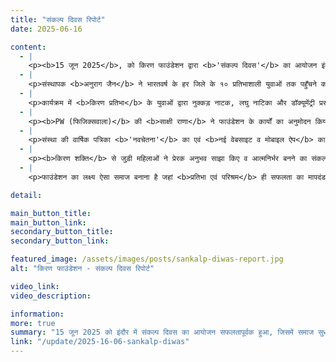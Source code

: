 ```yaml
---
title: "संकल्प दिवस रिपोर्ट"
date: 2025-06-16

content:
  - |
    <p><b>15 जून 2025</b>, को किरण फाउंडेशन द्वारा <b>'संकल्प दिवस'</b> का आयोजन इंदौर में उत्साहपूर्वक संपन्न हुआ। कार्यक्रम की शुरुआत फाउंडेशन की प्रेरणा स्रोत <b>मां किरण जैन</b> को श्रद्धांजलि अर्पित कर की गई।</p>
  - |
    <p>संस्थापक <b>अनुराग जैन</b> ने भारतवर्ष के हर जिले के १० प्रतिभाशाली युवाओं तक पहुँचने का लक्ष्य रखा।</p>
  - |
    <p>कार्यक्रम में <b>किरण प्रतिभा</b> के युवाओं द्वारा नुक्कड़ नाटक, लघु नाटिका और डॉक्यूमेंट्री प्रस्तुत की गई। <b>अदिति जैन</b> एवं <b>तनुज समद्दर</b> को अति विशिष्ट प्रतिभा से सम्मानित किया गया।</p>
  - |
    <p><b>PW (फिजिक्सवाला)</b> की <b>साक्षी राणा</b> ने फाउंडेशन के कार्यों का अनुमोदन किया। संस्था <b>इंदौरियन</b>, <b>हिंदी साहित्य परिषद</b> एवं <b>भारतीय विद्या भवन</b> की भागीदारी उल्लेखनीय रही।</p>
  - |
    <p>संस्था की वार्षिक पत्रिका <b>'नवचेतना'</b> का एवं <b>नई वेबसाइट व मोबाइल ऐप</b> का लोकार्पण किया गया, जिसे यूरोप व भारत के वॉलंटियर्स द्वारा पूर्ण किया गया।</p>
  - |
    <p><b>किरण शक्ति</b> से जुड़ी महिलाओं ने प्रेरक अनुभव साझा किए व आत्मनिर्भर बनने का संकल्प लिया।</p>
  - |
    <p>फाउंडेशन का लक्ष्य ऐसा समाज बनाना है जहां <b>प्रतिभा एवं परिश्रम</b> ही सफलता का मापदंड हों।</p>

detail:

main_button_title:
main_button_link: 
secondary_button_title:
secondary_button_link: 

featured_image: /assets/images/posts/sankalp-diwas-report.jpg
alt: "किरण फाउंडेशन - संकल्प दिवस रिपोर्ट"

video_link: 
video_description: 

information:
more: true
summary: "15 जून 2025 को इंदौर में संकल्प दिवस का आयोजन सफलतापूर्वक हुआ, जिसमें समाज सुधार के लिए कई घोषणाएं की गईं।"
link: "/update/2025-16-06-sankalp-diwas"
---
```

